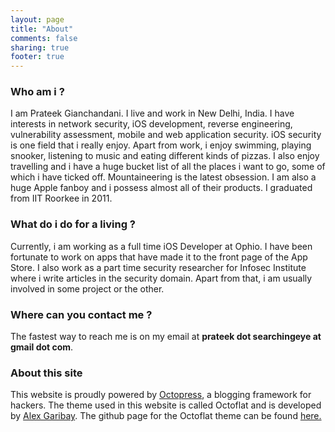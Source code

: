 ```yaml
---
layout: page
title: "About"
comments: false
sharing: true
footer: true
---
```


<h3>Who am i ?</h3>

I am Prateek Gianchandani. I live and work in New Delhi, India. I have interests in network security, iOS development, reverse engineering, vulnerability assessment, mobile and web application security. iOS security is one field that i really enjoy. Apart from work, i enjoy swimming, playing snooker, listening to music and eating different kinds of pizzas. I also enjoy travelling and i have a huge bucket list of all the places i want to go, some of which i have ticked off. Mountaineering is the latest obsession. I am also a huge Apple fanboy and i possess almost all of their products. I graduated from IIT Roorkee in 2011.

<h3>What do i do for a living ?</h3>

Currently, i am working as a full time iOS Developer at Ophio. I have been fortunate to work on apps that have made it to the front page of the App Store. I also work as a part time security researcher for Infosec Institute where i write articles in the security domain. Apart from that, i am usually involved in some project or the other.

<h3>Where can you contact me ?</h3>

The fastest way to reach me is on my email at <b>prateek dot searchingeye at gmail dot com</b>. 

<h3>About this site</h3>

This website is proudly powered by <a href="http://octopress.org">Octopress</a>, a blogging framework for hackers. The theme used in this website is called Octoflat and is developed by <a href="http://alexgaribay.com">Alex Garibay</a>. The github page for the Octoflat theme can be found <a href="https://github.com/alexgaribay/octoflat">here.</a>